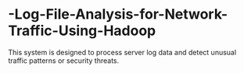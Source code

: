 # -Log-File-Analysis-for-Network-Traffic-Using-Hadoop
This system is designed to process server log data and detect unusual traffic patterns or security threats.
